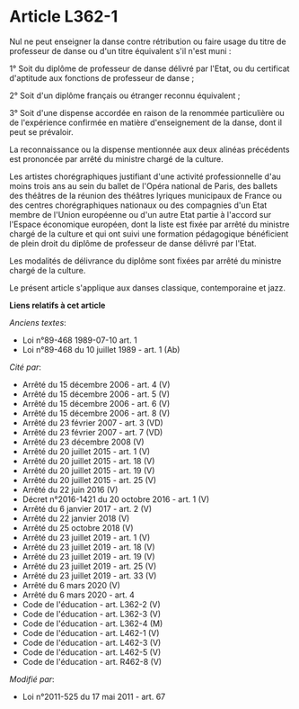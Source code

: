 # Article L362-1

Nul ne peut enseigner la danse contre rétribution ou faire usage du titre de professeur de danse ou d'un titre équivalent
s'il n'est muni : 

1° Soit du diplôme de professeur de danse délivré par l'Etat, ou du certificat d'aptitude aux fonctions de professeur de
danse ; 

2° Soit d'un diplôme français ou étranger reconnu équivalent ; 

3° Soit d'une dispense accordée en raison de la renommée particulière ou de l'expérience confirmée en matière d'enseignement
de la danse, dont il peut se prévaloir. 

La reconnaissance ou la dispense mentionnée aux deux alinéas précédents est prononcée par arrêté du ministre chargé de la
culture. 

Les artistes chorégraphiques justifiant d'une activité professionnelle d'au moins trois ans au sein du ballet de l'Opéra
national de Paris, des ballets des théâtres de la réunion des théâtres lyriques municipaux de France ou des centres
chorégraphiques nationaux ou des compagnies d'un Etat membre de l'Union européenne ou d'un autre Etat partie à l'accord sur
l'Espace économique européen, dont la liste est fixée par arrêté du ministre chargé de la culture et qui ont suivi une
formation pédagogique bénéficient de plein droit du diplôme de professeur de danse délivré par l'Etat. 

Les modalités de délivrance du diplôme sont fixées par arrêté du ministre chargé de la culture. 

Le présent article s'applique aux danses classique, contemporaine et jazz.

**Liens relatifs à cet article**

_Anciens textes_:

  - Loi n°89-468 1989-07-10 art. 1
  - Loi n°89-468 du 10 juillet 1989 - art. 1 (Ab)

_Cité par_:

  - Arrêté du 15 décembre 2006 - art. 4 (V)
  - Arrêté du 15 décembre 2006 - art. 5 (V)
  - Arrêté du 15 décembre 2006 - art. 6 (V)
  - Arrêté du 15 décembre 2006 - art. 8 (V)
  - Arrêté du 23 février 2007 - art. 3 (VD)
  - Arrêté du 23 février 2007 - art. 7 (VD)
  - Arrêté du 23 décembre 2008 (V)
  - Arrêté du 20 juillet 2015 - art. 1 (V)
  - Arrêté du 20 juillet 2015 - art. 18 (V)
  - Arrêté du 20 juillet 2015 - art. 19 (V)
  - Arrêté du 20 juillet 2015 - art. 25 (V)
  - Arrêté du 22 juin 2016 (V)
  - Décret n°2016-1421 du 20 octobre 2016 - art. 1 (V)
  - Arrêté du 6 janvier 2017 - art. 2 (V)
  - Arrêté du 22 janvier 2018 (V)
  - Arrêté du 25 octobre 2018 (V)
  - Arrêté du 23 juillet 2019 - art. 1 (V)
  - Arrêté du 23 juillet 2019 - art. 18 (V)
  - Arrêté du 23 juillet 2019 - art. 19 (V)
  - Arrêté du 23 juillet 2019 - art. 25 (V)
  - Arrêté du 23 juillet 2019 - art. 33 (V)
  - Arrêté du 6 mars 2020 (V)
  - Arrêté du 6 mars 2020 - art. 4
  - Code de l'éducation - art. L362-2 (V)
  - Code de l'éducation - art. L362-3 (V)
  - Code de l'éducation - art. L362-4 (M)
  - Code de l'éducation - art. L462-1 (V)
  - Code de l'éducation - art. L462-3 (V)
  - Code de l'éducation - art. L462-5 (V)
  - Code de l'éducation - art. R462-8 (V)

_Modifié par_:

  - Loi n°2011-525 du 17 mai 2011 - art. 67
